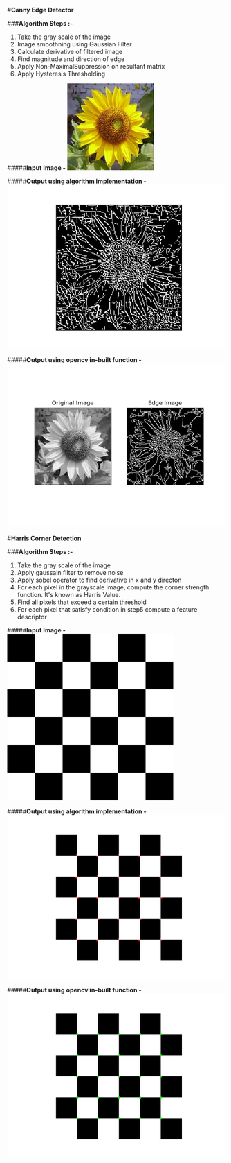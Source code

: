#**Canny Edge Detector** 

###**Algorithm Steps :-**
1. Take the gray scale of the image
2. Image smoothning using Gaussian Filter
3. Calculate derivative of filtered image
4. Find magnitude and direction of edge
5. Apply Non-MaximalSuppression on resultant matrix
6. Apply Hysteresis Thresholding

#####**Input Image -**
!["Image"](flower.jpg "Input Image")

#####**Output using algorithm implementation -**
!["Output"](Canny_Edge_Detection.png "Output Image")

#####**Output using opencv in-built function -**
!["Output"](Opencv_Edge_Detection.png "Output Image")


#**Harris Corner Detection**

###**Algorithm Steps :-**
1. Take the gray scale of the image
2. Apply gaussain filter to remove noise
3. Apply sobel operator to find derivative in x and y directon
4. For each pixel in the grayscale image, compute the corner strength function. It's known as Harris Value.
5. Find all pixels that exceed a certain threshold
6. For each pixel that satisfy condition in step5 compute a feature descriptor

#####**Input Image -**
!["Image"](checkerboard.png "Input Image")

#####**Output using algorithm implementation -**
!["Output"](Harris_Corner_Detection.png "Output Image")

#####**Output using opencv in-built function -**
!["Output"](Opencv_Corner_Detection.png "Output Image")
